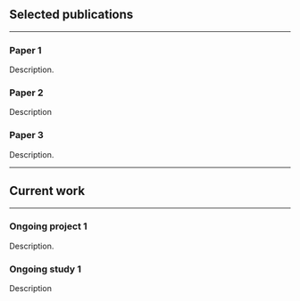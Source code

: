 ## Selected publications

---

### Paper 1

Description.

### Paper 2

Description

### Paper 3

Description.

---

## Current work

---

### Ongoing project 1

Description.

### Ongoing study 1

Description
